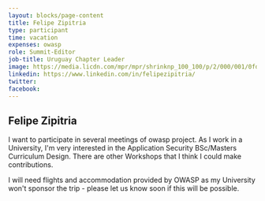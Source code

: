 ```yaml
---
layout: blocks/page-content
title: Felipe Zipitria
type: participant
time: vacation
expenses: owasp
role: Summit-Editor
job-title: Uruguay Chapter Leader
image: https://media.licdn.com/mpr/mpr/shrinknp_100_100/p/2/000/001/0fd/200b5e9.jpg
linkedin: https://www.linkedin.com/in/felipezipitria/
twitter: 
facebook:
---
```


## Felipe Zipitria

I want to participate in several meetings of owasp project. As I work in a University, I'm very interested in the Application Security BSc/Masters Curriculum Design. There are other Workshops that I think I could make contributions.

I will need flights and accommodation provided by OWASP as my University won't sponsor the trip - please let us know soon if this will be possible.
